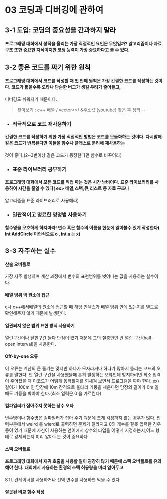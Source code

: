 # 03 코딩과 디버깅에 관하여
## 3-1 도입: 코딩의 중요성을 간과하지 말라
#### 프로그래밍 대회에서 성적을 올리는 가장 직접적인 요인은 무엇일까? 알고리즘이나 자료 구조 또한 중요한 지식이지만 코딩 능력이 가장 중요하다고 볼 수 있다.
## 3-2 좋은 코드를 짜기 위한 원칙
#### 프로그래밍 대회에서 코드를 작성할 때 첫 번째 원칙은 가장 간결한 코드를 작성하는 것이다. 코드가 짧을수록 오타나 단순한 버그가 생길 우려가 줄어들고,
디버깅도 쉬워지기 때문이다.
 > 찾아보기 : c++ 배열 / vector<>/ &주소값 (youtube) 찾은 후 정리 --
* ### 적극적으로 코드 재사용하기
#### 간결한 코드를 작성하기 위한 가장 직접적인 방법은 코드를 모듈화하는 것이다. 다시말해 같은 코드가 반복된다면 이들을 함수나 클래스로 분리해 재사용하는
것이 좋다.(2~3번이상 같은 코드가 등장한다면 함수로 바꾸어라)
* ### 표준 라이브러리 공부하기
#### 프로그래밍 대회에서 모든 코드를 직접 짜는 것은 시간 낭비이다. 표준 라이브러리를 사용하여 시간을 줄일 수 있다( ex> 배열,스택,큐,리스트 등 자료 구조나
알고리즘을 표준 라이브러리로 사용해라)
* ### 일관적이고 명료한 명명법 사용하기
#### 함수명을 모호하게 하지마라! 변수 혹은 함수의 이름을 한눈에 알아볼수 있게 작성한다( int AddCircle 이런식으로 o , int a 는 x)
## 3-3 자주하는 실수
#### **산술 오버플로**
가장 자주 발생하며 계산 과정에서 변수의 표현범위를 벗어나는 값을 사용하는 실수이다.
#### **배열 범위 밖 원소에 접근**
c나 c++에서배열의 원소에 접근할 때 해당 인덱스가 배열 범위 안에 있는지를 별도로 확인해주지 않기 때문에 발생한다.
#### **일관되지 않은 범위 표현 방식 사용하기**
열린구간이나 닫힌구간 둘다 단점이 있기 때문에 그의 절충안인 반 열린 구간(half-open interval)을 사용한다.
#### **Off-by-one 오류**
이 오류는 계산의 큰 줄기는 맞지만 하나가 모자라거나 하나가 많아서 틀리는 코드의 오류를 말한다. 반 열린 구간을 사용했을때 흔히 발생하는 오류인데
방지하려면 최소 입력이 주어졌을 때 이코드가 어떻게 동작할지를 되새겨 보면서 프로그램을 짜야 한다.
ex) 길이가 100m 인 담장에 10m 간격으로 울타리 기둥을 세운다면 담장의 길이가 0m 일때도 기둥을 박아야 한다.(최소 입력은 0 을 가르킨다)
#### **컴파일러가 잡아주지 못하는 상수 오타**
변수명이나 함수명은 컴파일러가 잡아 주기 떄문에 크게 걱정하지 않는 경우가 많다. 입력부분에서 weird 를 wierd로 출력하면 문제가 달라지고
0의 개수를 잘못 입력한 경우 등이 있기 때문에 자신이 사용하는 언어에서 상수의 타입을 어떻게 지정하는지,어느 형태로 강제되는지 미리 알아두는 것이 중요하다
#### **스택 오버플로**
#### 프로그래밍 대회에서 재귀 호출을 사용할 일이 굉장히 많기 때문에 스택 오버플로를 유의해야 한다.  대회에서 사용하는 환경의 스택 허용량을 미리 알아두고
STL 컨테이너를 사용하거나 전역 변수를 사용하면 막을 수 있다.
#### **잘못된 비교 함수 작성**




